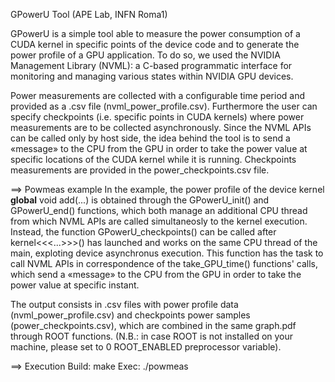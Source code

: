 
GPowerU Tool (APE Lab, INFN Roma1)


GPowerU is a simple tool able to measure the power consumption of a CUDA kernel in specific points of the device code and to generate the power profile of a GPU application. 
To do so, we used the NVIDIA Management Library (NVML): a C-based programmatic interface for monitoring and managing various states within NVIDIA GPU devices. 

Power measurements are collected with a configurable time period and provided as a .csv file (nvml_power_profile.csv).
Furthermore the user can specify checkpoints (i.e. specific points in CUDA kernels) where power measurements are to be collected asynchronously.
Since the NVML APIs can be called only by host side, the idea behind the tool is to send a «message» to the CPU from the GPU in order to take the power value at specific locations of the CUDA kernel while it is running. Checkpoints measurements are provided in the power_checkpoints.csv file.

==> Powmeas example
In the example, the power profile of the device kernel __global__ void add(...) is obtained through the GPowerU_init() and GPowerU_end() functions, which both manage an additional CPU thread from which NVML APIs are called simultaneosly to the kernel execution.
Instead, the function GPowerU_checkpoints() can be called after kernel<<<...>>>() has launched and works on the same CPU thread of the main, exploting device asynchronus execution. This function has the task to call NVML APIs in correspondence of the take_GPU_time() functions' calls, which send a «message» to the CPU from the GPU in order to take the power value at specific instant.

The output consists in .csv files with power profile data (nvml_power_profile.csv) and checkpoints power samples (power_checkpoints.csv), which are combined in the same graph.pdf through ROOT functions. (N.B.: in case ROOT is not installed on your machine, please set to 0 ROOT_ENABLED preprocessor variable).  

==> Execution
Build: make
Exec: ./powmeas
